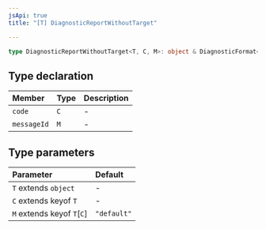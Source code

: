 ```yaml
---
jsApi: true
title: "[T] DiagnosticReportWithoutTarget"

---
```

```ts
type DiagnosticReportWithoutTarget<T, C, M>: object & DiagnosticFormat<T, C, M>;
```

## Type declaration

| Member | Type | Description |
| :------ | :------ | :------ |
| `code` | `C` | - |
| `messageId` | `M` | - |

## Type parameters

| Parameter | Default |
| :------ | :------ |
| `T` extends `object` | - |
| `C` extends keyof `T` | - |
| `M` extends keyof `T`\[`C`\] | `"default"` |
